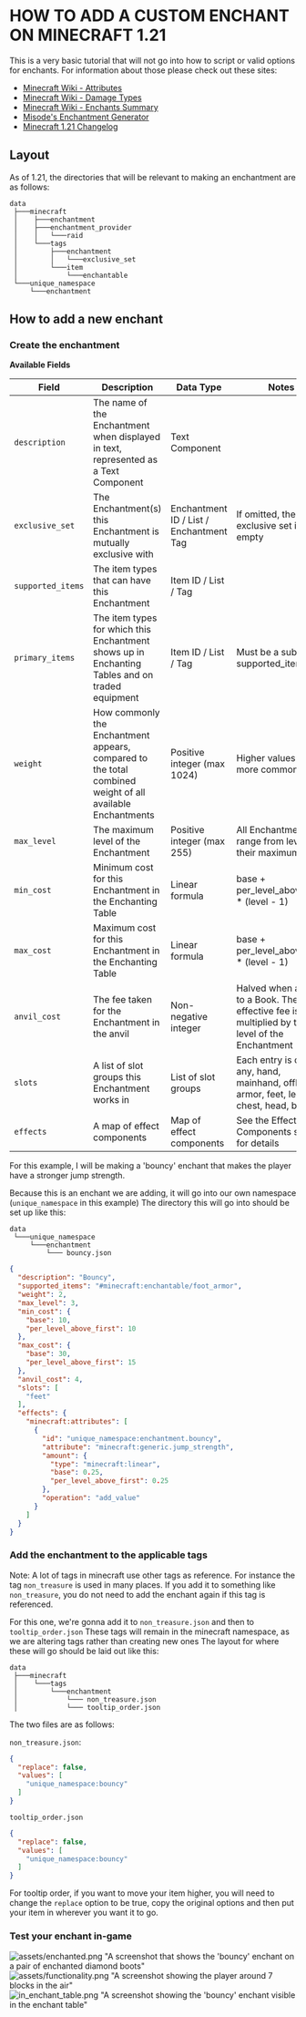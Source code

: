 # HOW TO ADD A CUSTOM ENCHANT ON MINECRAFT 1.21

This is a very basic tutorial that will not go into how to script or valid options for enchants. For information about
those please check out these sites:

- [Minecraft Wiki - Attributes](https://minecraft.wiki/w/Attribute)
- [Minecraft Wiki - Damage Types](https://minecraft.wiki/w/Damage)
- [Minecraft Wiki - Enchants Summary](https://minecraft.wiki/w/Enchanting#Summary_of_enchantments)
- [Misode's Enchantment Generator](https://misode.github.io/enchantment/)
- [Minecraft 1.21 Changelog](https://www.minecraft.net/en-us/article/minecraft-java-edition-1-21#Enchantments)
## Layout

As of 1.21, the directories that will be relevant to making an enchantment are as follows:

```
data
 ├───minecraft
 │    ├───enchantment
 │    ├───enchantment_provider
 │    │   └───raid
 │    └───tags
 │        ├───enchantment
 │        │   └───exclusive_set
 │        └───item
 │            └───enchantable
 └───unique_namespace
     └───enchantment
```

## How to add a new enchant

### Create the enchantment
**Available Fields**

| Field             | Description                                                                                               | Data Type                               | Notes                                                                                        |
|-------------------|-----------------------------------------------------------------------------------------------------------|-----------------------------------------|----------------------------------------------------------------------------------------------|
| `description`     | The name of the Enchantment when displayed in text, represented as a Text Component                       | Text Component                          |                                                                                              |
| `exclusive_set`   | The Enchantment(s) this Enchantment is mutually exclusive with                                            | Enchantment ID / List / Enchantment Tag | If omitted, the exclusive set is empty                                                       |
| `supported_items` | The item types that can have this Enchantment                                                             | Item ID / List / Tag                    |                                                                                              |
| `primary_items`   | The item types for which this Enchantment shows up in Enchanting Tables and on traded equipment           | Item ID / List / Tag                    | Must be a subset of supported_items                                                          |
| `weight`          | How commonly the Enchantment appears, compared to the total combined weight of all available Enchantments | Positive integer (max 1024)             | Higher values mean more common                                                               |
| `max_level`       | The maximum level of the Enchantment                                                                      | Positive integer (max 255)              | All Enchantments range from level 1 to their maximum level                                   |
| `min_cost`        | Minimum cost for this Enchantment in the Enchanting Table                                                 | Linear formula                          | base + per_level_above_first * (level - 1)                                                   |
| `max_cost`        | Maximum cost for this Enchantment in the Enchanting Table                                                 | Linear formula                          | base + per_level_above_first * (level - 1)                                                   |
| `anvil_cost`      | The fee taken for the Enchantment in the anvil                                                            | Non-negative integer                    | Halved when added to a Book. The effective fee is multiplied by the level of the Enchantment |
| `slots`           | A list of slot groups this Enchantment works in                                                           | List of slot groups                     | Each entry is one of: any, hand, mainhand, offhand, armor, feet, legs, chest, head, body     |
| `effects`         | A map of effect components                                                                                | Map of effect components                | See the Effect Components section for details                                                |

For this example, I will be making a 'bouncy' enchant that makes the player have a stronger jump strength.

Because this is an enchant we are adding, it will go into our own namespace (`unique_namespace` in this example)
The directory this will go into should be set up like this:
```
data
 └───unique_namespace
     └───enchantment
         └─── bouncy.json
```

```json
{
  "description": "Bouncy",
  "supported_items": "#minecraft:enchantable/foot_armor",
  "weight": 2,
  "max_level": 3,
  "min_cost": {
    "base": 10,
    "per_level_above_first": 10
  },
  "max_cost": {
    "base": 30,
    "per_level_above_first": 15
  },
  "anvil_cost": 4,
  "slots": [
    "feet"
  ],
  "effects": {
    "minecraft:attributes": [
      {
        "id": "unique_namespace:enchantment.bouncy",
        "attribute": "minecraft:generic.jump_strength",
        "amount": {
          "type": "minecraft:linear",
          "base": 0.25,
          "per_level_above_first": 0.25
        },
        "operation": "add_value"
      }
    ]
  }
}
```


### Add the enchantment to the applicable tags

Note: A lot of tags in minecraft use other tags as reference. For instance the tag `non_treasure` is used in many places. If you add it to something like `non_treasure`, you do not need to add the enchant again if this tag is referenced.

For this one, we're gonna add it to `non_treasure.json` and then to `tooltip_order.json`
These tags will remain in the minecraft namespace, as we are altering tags rather than creating new ones
The layout for where these will go should be laid out like this:

```
data
 ├───minecraft
 │    └───tags
 │        └───enchantment
 │            └─── non_treasure.json
 │            └─── tooltip_order.json
```

The two files are as follows:

`non_treasure.json`:
```json
{
  "replace": false,
  "values": [
    "unique_namespace:bouncy"
  ]
}
```

`tooltip_order.json`
```json
{
  "replace": false,
  "values": [
    "unique_namespace:bouncy"
  ]
}
```

For tooltip order, if you want to move your item higher, you will need to change the `replace` option to be true, copy the original options and then put your item in wherever you want it to go.

### Test your enchant in-game
![assets/enchanted.png "A screenshot that shows the 'bouncy' enchant on a pair of enchanted diamond boots"](assets/enchanted.png)
<br>
![assets/functionality.png "A screenshot showing the player around 7 blocks in the air"](assets/functionality.png)
<br>
![in_enchant_table.png "A screenshot showing the 'bouncy' enchant visible in the enchant table"](assets/in_enchant_table.png)
